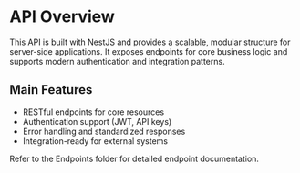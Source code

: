 # API Overview

This API is built with NestJS and provides a scalable, modular structure for server-side applications. It exposes endpoints for core business logic and supports modern authentication and integration patterns.

## Main Features

- RESTful endpoints for core resources
- Authentication support (JWT, API keys)
- Error handling and standardized responses
- Integration-ready for external systems

Refer to the Endpoints folder for detailed endpoint documentation.
